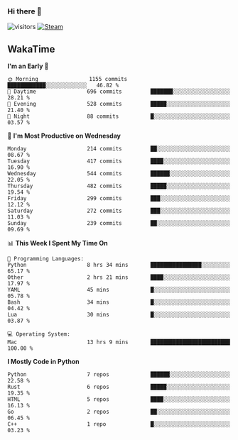 ### Hi there 👋

![visitors](https://visitor-badge.glitch.me/badge?page_id=zhourunlai)
[![Steam](https://img.shields.io/badge/dynamic/json?url=https%3A%2F%2Fapi.swo.moe%2Fstats%2Fsteamgames%2F76561198285156854&query=count&color=0b1a37&label=Steam&labelColor=134375&logo=steam&suffix=+games&cacheSeconds=3600)](http://steamcommunity.com/profiles/76561198285156854)

## WakaTime
<!--START_SECTION:waka-->
**I'm an Early 🐤** 

```text
🌞 Morning                1155 commits        ████████████░░░░░░░░░░░░░   46.82 % 
🌆 Daytime                696 commits         ███████░░░░░░░░░░░░░░░░░░   28.21 % 
🌃 Evening                528 commits         █████░░░░░░░░░░░░░░░░░░░░   21.40 % 
🌙 Night                  88 commits          █░░░░░░░░░░░░░░░░░░░░░░░░   03.57 % 
```
📅 **I'm Most Productive on Wednesday** 

```text
Monday                   214 commits         ██░░░░░░░░░░░░░░░░░░░░░░░   08.67 % 
Tuesday                  417 commits         ████░░░░░░░░░░░░░░░░░░░░░   16.90 % 
Wednesday                544 commits         ██████░░░░░░░░░░░░░░░░░░░   22.05 % 
Thursday                 482 commits         █████░░░░░░░░░░░░░░░░░░░░   19.54 % 
Friday                   299 commits         ███░░░░░░░░░░░░░░░░░░░░░░   12.12 % 
Saturday                 272 commits         ███░░░░░░░░░░░░░░░░░░░░░░   11.03 % 
Sunday                   239 commits         ██░░░░░░░░░░░░░░░░░░░░░░░   09.69 % 
```


📊 **This Week I Spent My Time On** 

```text
💬 Programming Languages: 
Python                   8 hrs 34 mins       ████████████████░░░░░░░░░   65.17 % 
Other                    2 hrs 21 mins       ████░░░░░░░░░░░░░░░░░░░░░   17.97 % 
YAML                     45 mins             █░░░░░░░░░░░░░░░░░░░░░░░░   05.78 % 
Bash                     34 mins             █░░░░░░░░░░░░░░░░░░░░░░░░   04.42 % 
Lua                      30 mins             █░░░░░░░░░░░░░░░░░░░░░░░░   03.87 % 

💻 Operating System: 
Mac                      13 hrs 9 mins       █████████████████████████   100.00 % 
```

**I Mostly Code in Python** 

```text
Python                   7 repos             ██████░░░░░░░░░░░░░░░░░░░   22.58 % 
Rust                     6 repos             █████░░░░░░░░░░░░░░░░░░░░   19.35 % 
HTML                     5 repos             ████░░░░░░░░░░░░░░░░░░░░░   16.13 % 
Go                       2 repos             ██░░░░░░░░░░░░░░░░░░░░░░░   06.45 % 
C++                      1 repo              █░░░░░░░░░░░░░░░░░░░░░░░░   03.23 % 
```




<!--END_SECTION:waka-->
